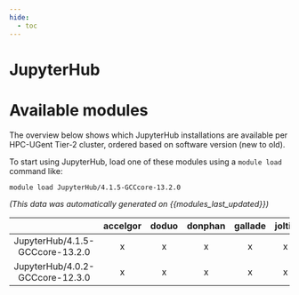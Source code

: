 ```yaml
---
hide:
  - toc
---
```


JupyterHub
==========

# Available modules


The overview below shows which JupyterHub installations are available per HPC-UGent Tier-2 cluster, ordered based on software version (new to old).

To start using JupyterHub, load one of these modules using a `module load` command like:

```shell
module load JupyterHub/4.1.5-GCCcore-13.2.0
```

*(This data was automatically generated on {{modules_last_updated}})*

| |accelgor|doduo|donphan|gallade|joltik|litleo|shinx|
| :---: | :---: | :---: | :---: | :---: | :---: | :---: | :---: |
|JupyterHub/4.1.5-GCCcore-13.2.0|x|x|x|x|x|x|x|
|JupyterHub/4.0.2-GCCcore-12.3.0|x|x|x|x|x|x|x|
